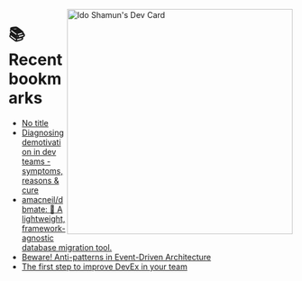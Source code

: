 <a href="https://app.daily.dev/idoshamun"><img src="https://api.daily.dev/devcards/v2/28849d86070e4c099c877ab6837c61f0.png?type=default&r=auy" align="right" width="400" alt="Ido Shamun's Dev Card"/></a>

# 📚 Recent bookmarks
<!-- BOOKMARKS:START -->
- [No title](https://app.daily.dev/posts/wBBpKG9mf?utm_source=rss&utm_medium=bookmarks&utm_campaign=28849d86070e4c099c877ab6837c61f0)
- [Diagnosing demotivation in dev teams - symptoms, reasons &amp; cure](https://app.daily.dev/posts/rGPgMBnDI?utm_source=rss&utm_medium=bookmarks&utm_campaign=28849d86070e4c099c877ab6837c61f0)
- [amacneil/dbmate: :rocket: A lightweight, framework-agnostic database migration tool.](https://app.daily.dev/posts/3FH9OkNWK?utm_source=rss&utm_medium=bookmarks&utm_campaign=28849d86070e4c099c877ab6837c61f0)
- [Beware! Anti-patterns in Event-Driven Architecture](https://app.daily.dev/posts/RXs7VrvjF?utm_source=rss&utm_medium=bookmarks&utm_campaign=28849d86070e4c099c877ab6837c61f0)
- [The first step to improve DevEx in your team](https://app.daily.dev/posts/CpR5c08cF?utm_source=rss&utm_medium=bookmarks&utm_campaign=28849d86070e4c099c877ab6837c61f0)
<!-- BOOKMARKS:END -->
